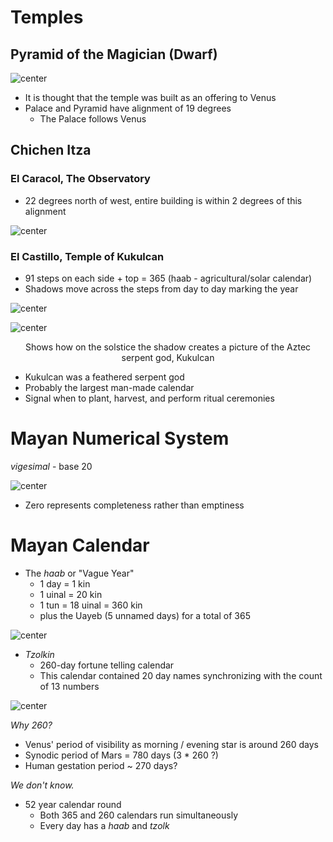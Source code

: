 # Temples

## Pyramid of the Magician (Dwarf)

![center](../zassets/Pasted%20image%2020231002105608.png)

- It is thought that the temple was built as an offering to Venus
- Palace and Pyramid have alignment of 19 degrees 
	- The Palace follows Venus

## Chichen Itza

### El Caracol, The Observatory 

- 22 degrees north of west, entire building is within 2 degrees of this alignment

![center](../zassets/Pasted%20image%2020231002110627.png)


### El Castillo, Temple of Kukulcan

- 91 steps on each side + top = 365 (haab - agricultural/solar calendar)
- Shadows move across the steps from day to day marking the year

![center](../zassets/Pasted%20image%2020231002110532.png)

![center](../zassets/Pasted%20image%2020231002110944.png)


<div style="text-align: center; width: 100%;">Shows how on the solstice the shadow creates a picture of the Aztec serpent god, Kukulcan</div>


- Kukulcan was a feathered serpent god
- Probably the largest man-made calendar
- Signal when to plant, harvest, and perform ritual ceremonies

# Mayan Numerical System

*vigesimal* - base 20

![center](../zassets/Pasted%20image%2020231002111717.png)

- Zero represents completeness rather than emptiness

# Mayan Calendar

- The *haab* or "Vague Year"
	- 1 day = 1 kin
	- 1 uinal = 20 kin
	- 1 tun = 18 uinal = 360 kin
	- plus the Uayeb (5 unnamed days) for a total of 365

![center](../zassets/Pasted%20image%2020231002112027.png)

- *Tzolkin*
	- 260-day fortune telling calendar
	- This calendar contained 20 day names synchronizing with the count of 13 numbers

![center](../zassets/Pasted%20image%2020231002112139.png)

*Why 260?*
- Venus' period of visibility as morning / evening star is around 260 days
- Synodic period of Mars = 780 days (3 * 260 ?)
- Human gestation period ~ 270 days?

*We don't know.*

- 52 year calendar round
	- Both 365 and 260 calendars run simultaneously
	- Every day has a *haab* and *tzolk*
